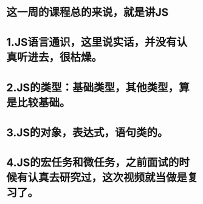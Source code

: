 # 这一周的课程总的来说，就是讲JS
# 1.JS语言通识，这里说实话，并没有认真听进去，很枯燥。
# 2.JS的类型：基础类型，其他类型，算是比较基础。
# 3.JS的对象，表达式，语句类的。
# 4.JS的宏任务和微任务，之前面试的时候有认真去研究过，这次视频就当做是复习了。
